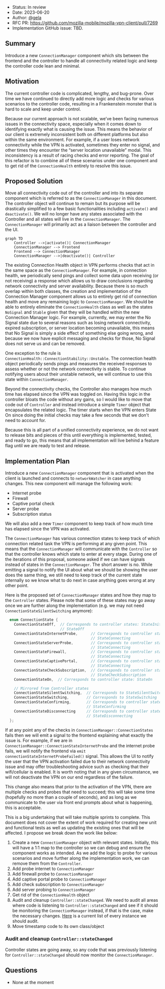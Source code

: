 - Status: In review
- Date: 2023-06-20
- Author: [@gela](https://github.com/gela)
- RFC PR: https://github.com/mozilla-mobile/mozilla-vpn-client/pull/7269
- Implementation GitHub issue: TBD.


## Summary
Introduce a new `ConnectionManager` component which sits between the frontend and the controller to handle all connectivity related logic and keep the controller code lean and minimal.

## Motivation
The current controller code is complicated, lengthy, and bug-prone. Over time we have continued to directly add more logic and checks for various scenarios to the controller code, resulting in a Frankenstein monster that is hard to scale and keep under control.

Because our current approach is not scalable, we’ve been facing numerous issues in the connectivity space, especially when it comes down to identifying exactly what is causing the issue. This means the behavior of our client is extremely inconsistent both on different platforms but also within the same environment. For example, if a user loses network connectivity while the VPN is activated, sometimes they enter no signal, and other times they encounter the “server location unavailable” modal. This inconsistency is a result of racing checks and error reporting. The goal of this refactor is to combine all of these scenarios under one component and to get rid of the `ConnectionHealth` entirely to resolve this issue.


## Proposed Solution
Move all connectivity code out of the controller and into its separate component which is referred to as the `ConnectionManager` in this document. The controller object will continue to remain but its purpose will be drastically simplified to a few basic functionalities including `activate()` and `deactivate()`. We will no longer have any states associated with the Controller and all states will live in the `ConnectionManager`. The `ConnectionManager` will primarily act as a liaison between the controller and the UI. 

```mermaid
graph TD
    Controller -->|activate()| ConnectionManager
    ConnectionManager --> Frontend
    Frontend --> ConnectionManager
    ConnectionManager -->|deactivate()| Controller
```

The existing Connection Health object in VPN performs checks that act in the same space as the `ConnectionManager`. For example, in connection health, we periodically send pings and collect some data upon receiving (or not receiving) a response which allows us to draw conclusions regarding network connectivity and server availability. Because there is so much overlap within both classes, the creation and implementation of the Connection Manager component allows us to entirely get rid of connection health and move any remaining logic to `ConnectionManager`. We should be able to entirely eliminate the `ConnectionHealth` class as well as the states `NoSignal` and `Stable` given that they will be handled within the new Connection Manager logic. For example, currently, we may enter the No Signal state due to several reasons such as losing network connectivity, expired subscription, or server location becoming unavailable, this means that No Signal is simply a side effect of something else going wrong, and because we now have explicit messaging and checks for those, No Signal does not serve us and can be removed.

One exception to the rule is `ConnectionHealth::ConnectionStability::Unstable`. The connection health object periodically sends pings and measures the received responses to assess whether or not the network connectivity is stable. To continue notifying users about their unstable network, we will continue to use this state within `ConnectionManager`. 

Beyond the connectivity checks, the Controller also manages how much time has elapsed since the VPN was toggled on. Having this logic in the controller bloats the code without any gains, so I would like to move that code out of `Controller` and instead introduce a simple `Timer` object that encapsulates the related logic. The timer starts when the VPN enters State On since doing the initial checks may take a few seconds that we don't need to account for.

Because this is all part of a unified connectivity experience, we do not want to release bits and pieces of this until everything is implemented, tested, and ready to go, this means that all implementation will live behind a feature flag until we are ready to test and release.


## Implementation Plan
Introduce a new `ConnectionManager` component that is activated when the client is launched and connects to `networkWatcher` in case anything changes. This new component will manage the following work:
- Internet probe
- Firewall
- Captive portal check
- Server probe
- Subscription status

We will also add a new `Timer` component to keep track of how much time has elapsed since the VPN was activated. 


The `ConnectionManager` has various connection states to keep track of which connection related task the VPN is performing at any given point. This means that the `ConnectionManager` will communicate with the `Controller` so that the controller knows which state to enter at every stage. During one of the iterations of this proposal, someone asked if we can have signals instead of states in the `ConnectionManager`. The short answer is no. While emitting a signal to notify the UI about what we should be showing the user does the same thing, we still need to keep track of the current state internally so we know what to do next in case anything goes wrong at any other point.

Here is the proposed set of `ConnectionManager` states and how they map to the `Controller` states. Please note that some of these states may go away once we are further along the implementation (e.g. we may not need `ConnectionStateSilentSwitching` anymore):

```c++
  enum ConnectionState {
    ConnectionStateOff,  // Corresponds to controller states: StateInitializing,
                         // StateOff
    ConnectionStateInternetProbe,      // Corresponds to controller states:
                                       // StateConnecting
    ConnectionStateServerProbe,        // Corresponds to controller states:
                                       // StateConnecting
    ConnectionStateFirewall,           // Corresponds to controller states:
                                       // StateConnecting
    ConnectionStateCaptivePortal,      // Corresponds to controller states:
                                       // StateConnecting
    ConnectionStateCheckSubscription,  // Corresponds to controller states:
                                       // StateCheckSubscription
    ConnectionStateOn,  // Corresponds to controller state: StateOn

    // Mirrored from Controller states
    ConnectionStateSilentSwitching,  // Corresponds to StateSilentSwitching
    ConnectionStateSwitching,        // Corresponds to StateSwitching
    ConnectionStateConfirming,       // Corresponds to controller states:
                                     // StateConfirming
    ConnectionStateDisconnecting     // Corresponds to controller state:
                                     // StateDisconnecting
  };
```

If at any point any of the checks in `ConnectionManager::ConnectionStates` fails then we will emit a signal to the frontend explaining what exactly the issue is. For example, if we are in `ConnectionManager::ConnectionStateInternetProbe` and the internet probe fails, we will notify the frontend via `emit connectionStateInternetProbeFailed()` signal. This allows the UI to notify the user that the VPN activation failed due to their network connectivity issue and may offer troubleshooting advice such as checking that their wifi/cellular is enabled. It is worth noting that in any given circumstance, we will not deactivate the VPN on our end regardless of the failure. 

This change also means that prior to the activation of the VPN, there are multiple checks and probes that need to succeed; this will take some time (hopefully no more than a couple of seconds), and as long as we communicate to the user via front end prompts about what is happening, this is acceptable.

This is a big undertaking that will take multiple sprints to complete. This document does not cover the extent of work required for creating new unit and functional tests as well as updating the existing ones that will be affected. I propose we break down the work like below:

1. Create a new `ConnectionManager` object with relevant states. Initially, this will have a 1:1 map to the controller so we can debug and ensure the component works as intended. As we add the logic to probe for various scenarios and move further along the implementation work, we can remove them from the `Controller`.
2. Add probe internet to `ConnectionManager`
3. Add firewall probe to `ConnectionManager`
4. Add captive portal probe to `ConnectionManager`
5. Add check subscription to `ConnectionManager`
6. Add server probing to `ConnectionManager`
7. Get rid of the `ConnectionHealth` object
8. Audit and cleanup `Controller::stateChanged`. We need to audit all areas where code is listening to `Controller::stateChanged` and see if it should be monitoring the `ConnectionManager` instead, if that is the case, make the necessary changes. [Here](https://searchfox.org/mozilla-vpn-client/search?q=Controller%3A%3AstateChanged&path=&case=false&regexp=false) is a current list of every instance we should audit.
9. Move timestamp code to its own class/object


### Audit and cleanup `Controller::stateChanged`
Controller states are going away, so any code that was previously listening for `Controller::stateChanged` should now monitor the `ConnectionManager`.


## Questions
- None at the moment
